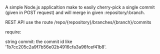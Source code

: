 A simple Node.js applicaltion make to easily cherry-pick a single commit (given in POST request)
and will merge in given :repository/:branch.

REST API
use the route /repo/{repository}/branches/{branch}/commits

require:

string commit: the commit id like '1b7cc205c2a9f7b56e02b4916cfa3a96fcef41b8'.
